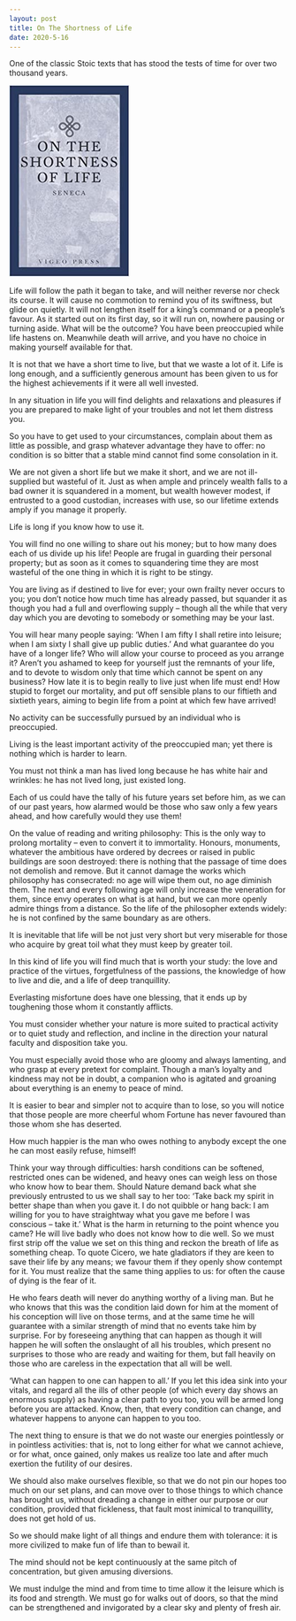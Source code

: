 ```yaml
---
layout: post
title: On The Shortness of Life
date: 2020-5-16
---
```


One of the classic Stoic texts that has stood the tests of time for over two thousand years.

<div class="book centered">
  <a target="_blank" href="/images/books/shortness_of_life.jpg">
    <img src="/images/books/shortness_of_life.jpg" alt="On The Shortness of Life">
  </a>
</div> 

Life will follow the path it began to take, and will neither reverse nor check its course. It will cause no commotion to remind you of its swiftness, but glide on quietly. It will not lengthen itself for a king’s command or a people’s favour. As it started out on its first day, so it will run on, nowhere pausing or turning aside. What will be the outcome? You have been preoccupied while life hastens on. Meanwhile death will arrive, and you have no choice in making yourself available for that.

It is not that we have a short time to live, but that we waste a lot of it. Life is long enough, and a sufficiently generous amount has been given to us for the highest achievements if it were all well invested.

In any situation in life you will find delights and relaxations and pleasures if you are prepared to make light of your troubles and not let them distress you.

So you have to get used to your circumstances, complain about them as little as possible, and grasp whatever advantage they have to offer: no condition is so bitter that a stable mind cannot find some consolation in it.

We are not given a short life but we make it short, and we are not ill-supplied but wasteful of it. Just as when ample and princely wealth falls to a bad owner it is squandered in a moment, but wealth however modest, if entrusted to a good custodian, increases with use, so our lifetime extends amply if you manage it properly.

Life is long if you know how to use it.

You will find no one willing to share out his money; but to how many does each of us divide up his life! People are frugal in guarding their personal property; but as soon as it comes to squandering time they are most wasteful of the one thing in which it is right to be stingy.

You are living as if destined to live for ever; your own frailty never occurs to you; you don’t notice how much time has already passed, but squander it as though you had a full and overflowing supply – though all the while that very day which you are devoting to somebody or something may be your last.

You will hear many people saying: ‘When I am fifty I shall retire into leisure; when I am sixty I shall give up public duties.’ And what guarantee do you have of a longer life? Who will allow your course to proceed as you arrange it? Aren’t you ashamed to keep for yourself just the remnants of your life, and to devote to wisdom only that time which cannot be spent on any business? How late it is to begin really to live just when life must end! How stupid to forget our mortality, and put off sensible plans to our fiftieth and sixtieth years, aiming to begin life from a point at which few have arrived!

No activity can be successfully pursued by an individual who is preoccupied.

Living is the least important activity of the preoccupied man; yet there is nothing which is harder to learn.

You must not think a man has lived long because he has white hair and wrinkles: he has not lived long, just existed long.

Each of us could have the tally of his future years set before him, as we can of our past years, how alarmed would be those who saw only a few years ahead, and how carefully would they use them!

On the value of reading and writing philosophy: This is the only way to prolong mortality – even to convert it to immortality. Honours, monuments, whatever the ambitious have ordered by decrees or raised in public buildings are soon destroyed: there is nothing that the passage of time does not demolish and remove. But it cannot damage the works which philosophy has consecrated: no age will wipe them out, no age diminish them. The next and every following age will only increase the veneration for them, since envy operates on what is at hand, but we can more openly admire things from a distance. So the life of the philosopher extends widely: he is not confined by the same boundary as are others.

It is inevitable that life will be not just very short but very miserable for those who acquire by great toil what they must keep by greater toil.

In this kind of life you will find much that is worth your study: the love and practice of the virtues, forgetfulness of the passions, the knowledge of how to live and die, and a life of deep tranquillity.

Everlasting misfortune does have one blessing, that it ends up by toughening those whom it constantly afflicts.

You must consider whether your nature is more suited to practical activity or to quiet study and reflection, and incline in the direction your natural faculty and disposition take you.

You must especially avoid those who are gloomy and always lamenting, and who grasp at every pretext for complaint. Though a man’s loyalty and kindness may not be in doubt, a companion who is agitated and groaning about everything is an enemy to peace of mind.

It is easier to bear and simpler not to acquire than to lose, so you will notice that those people are more cheerful whom Fortune has never favoured than those whom she has deserted.

How much happier is the man who owes nothing to anybody except the one he can most easily refuse, himself!

Think your way through difficulties: harsh conditions can be softened, restricted ones can be widened, and heavy ones can weigh less on those who know how to bear them.
Should Nature demand back what she previously entrusted to us we shall say to her too: ‘Take back my spirit in better shape than when you gave it. I do not quibble or hang back: I am willing for you to have straightway what you gave me before I was conscious – take it.’ What is the harm in returning to the point whence you came? He will live badly who does not know how to die well. So we must first strip off the value we set on this thing and reckon the breath of life as something cheap. To quote Cicero, we hate gladiators if they are keen to save their life by any means; we favour them if they openly show contempt for it. You must realize that the same thing applies to us: for often the cause of dying is the fear of it.

He who fears death will never do anything worthy of a living man. But he who knows that this was the condition laid down for him at the moment of his conception will live on those terms, and at the same time he will guarantee with a similar strength of mind that no events take him by surprise. For by foreseeing anything that can happen as though it will happen he will soften the onslaught of all his troubles, which present no surprises to those who are ready and waiting for them, but fall heavily on those who are careless in the expectation that all will be well.

‘What can happen to one can happen to all.’ If you let this idea sink into your vitals, and regard all the ills of other people (of which every day shows an enormous supply) as having a clear path to you too, you will be armed long before you are attacked. Know, then, that every condition can change, and whatever happens to anyone can happen to you too.

The next thing to ensure is that we do not waste our energies pointlessly or in pointless activities: that is, not to long either for what we cannot achieve, or for what, once gained, only makes us realize too late and after much exertion the futility of our desires.

We should also make ourselves flexible, so that we do not pin our hopes too much on our set plans, and can move over to those things to which chance has brought us, without dreading a change in either our purpose or our condition, provided that fickleness, that fault most inimical to tranquillity, does not get hold of us.

So we should make light of all things and endure them with tolerance: it is more civilized to make fun of life than to bewail it.

The mind should not be kept continuously at the same pitch of concentration, but given amusing diversions.

We must indulge the mind and from time to time allow it the leisure which is its food and strength. We must go for walks out of doors, so that the mind can be strengthened and invigorated by a clear sky and plenty of fresh air.